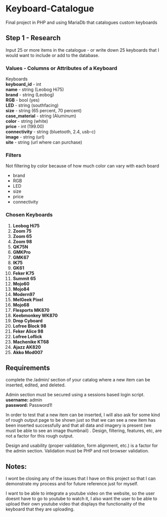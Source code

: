 # Keyboard-Catalogue
Final project in PHP and using MariaDb that catalogues custom keyboards

## Step 1 - Research
Input 25 or more items in the catalogue - or write down 25 keyboards that I would want to include or add to the database.

### Values - Columns or Attributes of a Keyboard
Keyboards      
  **keyboard_id** - int  
  **name** - string (Leobog Hi75)  
  **brand** - string (Leobog)  
  **RGB** - bool (yes)  
  **LED** - string (southfacing)  
  **size** - string (65 percent, 70 percent)  
  **case_material** - string (Aluminum)  
  **color** - string (white)   
  **price** - int (199.00)  
  **connectivity** - string (bluetooth, 2.4, usb-c)  
  **image** - string (url)  
  **site** - string (url where can purchase)

### Filters
Not filtering by color because of how much color can vary with each board
- brand
- RGB
- LED
- size
- price
- connectivity
  
### Chosen Keyboards

 1. **Leobog Hi75**  
 2. **Zoom 75**  
 3. **Zoom 65**  
 4. **Zoom 98**  
 5. **QK75N**  
 6. **GMKPro**  
 7. **GMK67**  
 8. **IK75**  
 9. **GK61**  
 10. **Feker K75**  
 11. **Summit 65**  
 12. **Mojo60**   
 13. **Mojo84**  
 14. **Modern97**  
 15. **MelGeek Pixel**  
 16. **Mojo68**  
 17. **Flesports MK870**  
 18. **Keebmonkey WK870**  
 19. **Drop Cyboard**  
 20. **Lofree Block 98**  
 21. **Feker Alice 98**  
 22. **Lofree Loflick**  
 23. **Machenike KT68**  
 24. **Ajazz AK820**  
 25. **Akko Mod007**  
  
  ## Requirements
  
complete the /admin/ section of your catalog where a new item can be inserted, edited, and deleted. 

Admin section must be secured using a sessions based login script.   
**username:** admin    
**password:** Password1!

In order to test that a new item can be inserted, I will also ask for some kind of rough output page to be shown just so that we can see a new item has been inserted successfully and that all data and imagery is present (we must be able to see an image thumbnail) . Design, filtering, features, etc, are not a factor for this rough output. 

Design and usability (proper validation, form alignment, etc.) is a factor for the admin section. Validation must be PHP and not browser validation. 

## Notes:
I wont be closing any of the issues that I have on this project so that I can demonstrate my process and for future reference just for myself.

I want to be able to integrate a youtube video on the website, so the user doesnt have to go to youtube to watch it, I also want the user to be able to upload their own youtube video that displays the functionality of the keyboard that they are uploading.
